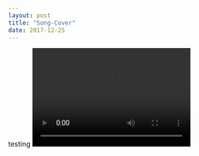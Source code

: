 ```yaml
---
layout: post
title: "Song-Cover"
date: 2017-12-25
---
```


testing
<video src="djx.mp4" width="320" height="200" controls preload></video>
